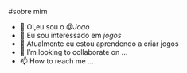 #sobre mim
- 👋 OI,eu sou o *@Joao*
- 👀 Eu  sou interessado em *jogos*
- 🌱 Atualmente eu estou aprendendo a criar jogos
- 💞️ I’m looking to collaborate on ...
- 📫 How to reach me ...

<!---
liJOAO/liJOAO is a ✨ special ✨ repository because its `README.md` (this file) appears on your GitHub profile.
You can click the Preview link to take a look at your changes.
--->
